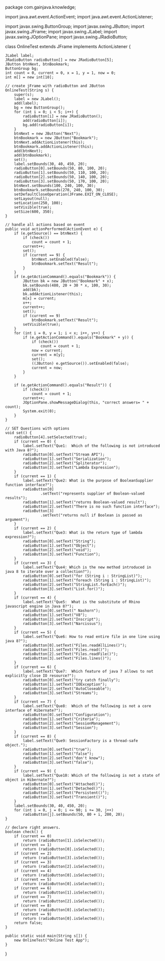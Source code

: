 package com.gainjava.knowledge;

import java.awt.event.ActionEvent;
import java.awt.event.ActionListener;

import javax.swing.ButtonGroup;
import javax.swing.JButton;
import javax.swing.JFrame;
import javax.swing.JLabel;
import javax.swing.JOptionPane;
import javax.swing.JRadioButton;

class OnlineTest extends JFrame implements ActionListener {
	
	JLabel label;
	JRadioButton radioButton[] = new JRadioButton[5];
	JButton btnNext, btnBookmark;
	ButtonGroup bg;
	int count = 0, current = 0, x = 1, y = 1, now = 0;
	int m[] = new int[10];

	// create jFrame with radioButton and JButton
	OnlineTest(String s) {
		super(s);
		label = new JLabel();
		add(label);
		bg = new ButtonGroup();
		for (int i = 0; i < 5; i++) {
			radioButton[i] = new JRadioButton();
			add(radioButton[i]);
			bg.add(radioButton[i]);
		}
		btnNext = new JButton("Next");
		btnBookmark = new JButton("Bookmark");
		btnNext.addActionListener(this);
		btnBookmark.addActionListener(this);
		add(btnNext);
		add(btnBookmark);
		set();
		label.setBounds(30, 40, 450, 20);
		radioButton[0].setBounds(50, 80, 100, 20);
		radioButton[1].setBounds(50, 110, 100, 20);
		radioButton[2].setBounds(50, 140, 100, 20);
		radioButton[3].setBounds(50, 170, 100, 20);
		btnNext.setBounds(100, 240, 100, 30);
		btnBookmark.setBounds(270, 240, 100, 30);
		setDefaultCloseOperation(JFrame.EXIT_ON_CLOSE);
		setLayout(null);
		setLocation(250, 100);
		setVisible(true);
		setSize(600, 350);
	}

	// handle all actions based on event
	public void actionPerformed(ActionEvent e) {
		if (e.getSource() == btnNext) {
			if (check())
				count = count + 1;
			current++;
			set();
			if (current == 9) {
				btnNext.setEnabled(false);
				btnBookmark.setText("Result");
			}
		}
		if (e.getActionCommand().equals("Bookmark")) {
			JButton bk = new JButton("Bookmark" + x);
			bk.setBounds(480, 20 + 30 * x, 100, 30);
			add(bk);
			bk.addActionListener(this);
			m[x] = current;
			x++;
			current++;
			set();
			if (current == 9)
				btnBookmark.setText("Result");
			setVisible(true);
		}
		for (int i = 0, y = 1; i < x; i++, y++) {
			if (e.getActionCommand().equals("Bookmark" + y)) {
				if (check())
					count = count + 1;
				now = current;
				current = m[y];
				set();
				((JButton) e.getSource()).setEnabled(false);
				current = now;
			}
		}

		if (e.getActionCommand().equals("Result")) {
			if (check())
				count = count + 1;
			current++;
			JOptionPane.showMessageDialog(this, "correct answers= " + count);
			System.exit(0);
		}
	}

	// SET Questions with options
	void set() {
		radioButton[4].setSelected(true);
		if (current == 0) {
			label.setText("Que1:  Which of the following is not introduced with Java 8?");
			radioButton[0].setText("Stream API");
			radioButton[1].setText("Serialization");
			radioButton[2].setText("Spliterator");
			radioButton[3].setText("Lambda Expression");
		}
		if (current == 1) {
			label.setText("Que2: What is the purpose of BooleanSupplier function interface?");
			radioButton[0]
					.setText("represents supplier of Boolean-valued results");
			radioButton[1].setText("returns Boolean-valued result");
			radioButton[2].setText("There is no such function interface");
			radioButton[3]
					.setText("returns null if Boolean is passed as argument");
		}
		if (current == 2) {
			label.setText("Que3: What is the return type of lambda expression?");
			radioButton[0].setText("String");
			radioButton[1].setText("Object");
			radioButton[2].setText("void");
			radioButton[3].setText("Function");
		}
		if (current == 3) {
			label.setText("Que4: Which is the new method introduced in java 8 to iterate over a collection?");
			radioButton[0].setText("for (String i : StringList)");
			radioButton[1].setText("foreach (String i : StringList)");
			radioButton[2].setText("StringList.forEach()");
			radioButton[3].setText("List.for()");
		}
		if (current == 4) {
			label.setText("Que5:  What is the substitute of Rhino javascript engine in Java 8?");
			radioButton[0].setText(" Nashorn");
			radioButton[1].setText("V8");
			radioButton[2].setText("Inscript");
			radioButton[3].setText("Narcissus");
		}
		if (current == 5) {
			label.setText("Que6: How to read entire file in one line using java 8?");
			radioButton[0].setText("Files.readAllLines()");
			radioButton[1].setText("Files.read()");
			radioButton[2].setText("Files.readFile()");
			radioButton[3].setText("Files.lines()");
		}
		if (current == 6) {
			label.setText("Que7:  Which feature of java 7 allows to not explicitly close IO resource?");
			radioButton[0].setText("try catch finally");
			radioButton[1].setText("IOException");
			radioButton[2].setText("AutoCloseable");
			radioButton[3].setText("Streams");
		}
		if (current == 7) {
			label.setText("Que8:  Which of the following is not a core interface of Hibernate?");
			radioButton[0].setText("Configuration");
			radioButton[1].setText("Criteria");
			radioButton[2].setText("SessionManagement");
			radioButton[3].setText("Session");
		}
		if (current == 8) {
			label.setText("Que9: SessionFactory is a thread-safe object.");
			radioButton[0].setText("true");
			radioButton[1].setText("false");
			radioButton[2].setText("don't know");
			radioButton[3].setText("false");
		}
		if (current == 9) {
			label.setText("Que10: Which of the following is not a state of object in Hibernate?");
			radioButton[0].setText("Attached()");
			radioButton[1].setText("Detached()");
			radioButton[2].setText("Persistent()");
			radioButton[3].setText("Transient()");
		}
		label.setBounds(30, 40, 450, 20);
		for (int i = 0, j = 0; i <= 90; i += 30, j++)
			radioButton[j].setBounds(50, 80 + i, 200, 20);
	}

	// declare right answers.
	boolean check() {
		if (current == 0)
			return (radioButton[1].isSelected());
		if (current == 1)
			return (radioButton[0].isSelected());
		if (current == 2)
			return (radioButton[3].isSelected());
		if (current == 3)
			return (radioButton[2].isSelected());
		if (current == 4)
			return (radioButton[0].isSelected());
		if (current == 5)
			return (radioButton[0].isSelected());
		if (current == 6)
			return (radioButton[1].isSelected());
		if (current == 7)
			return (radioButton[2].isSelected());
		if (current == 8)
			return (radioButton[0].isSelected());
		if (current == 9)
			return (radioButton[0].isSelected());
		return false;
	}

	public static void main(String s[]) {
		new OnlineTest("Online Test App");
	}

}
